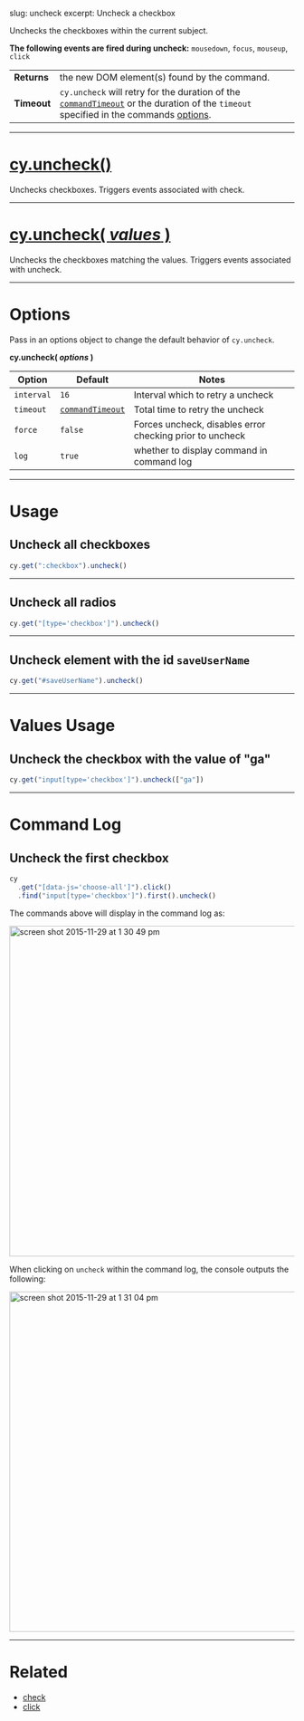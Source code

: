 slug: uncheck
excerpt: Uncheck a checkbox

Unchecks the checkboxes within the current subject.

**The following events are fired during uncheck:** `mousedown`, `focus`, `mouseup`, `click`

| | |
|--- | --- |
| **Returns** | the new DOM element(s) found by the command. |
| **Timeout** | `cy.uncheck` will retry for the duration of the [`commandTimeout`](https://on.cypress.io/guides/configuration#section-global) or the duration of the `timeout` specified in the commands [options](#section-options). |

***

# [cy.uncheck()](#section-usage)

Unchecks checkboxes. Triggers events associated with check.

***

# [cy.uncheck( *values* )](#section-values-usage)

Unchecks the checkboxes matching the values. Triggers events associated with uncheck.

***

# Options

Pass in an options object to change the default behavior of `cy.uncheck`.

**cy.uncheck( *options* )**

Option | Default | Notes
--- | --- | ---
`interval` | `16` | Interval which to retry a uncheck
`timeout` | [`commandTimeout`](https://on.cypress.io/guides/configuration#section-global) | Total time to retry the uncheck
`force` | `false` | Forces uncheck, disables error checking prior to uncheck
`log` | `true` | whether to display command in command log

***

# Usage

## Uncheck all checkboxes

```javascript
cy.get(":checkbox").uncheck()
```

***

## Uncheck all radios

```javascript
cy.get("[type='checkbox']").uncheck()
```

***

## Uncheck element with the id `saveUserName`

```javascript
cy.get("#saveUserName").uncheck()
```

***

# Values Usage

## Uncheck the checkbox with the value of "ga"

```javascript
cy.get("input[type='checkbox']").uncheck(["ga"])
```

***

# Command Log

## Uncheck the first checkbox

```javascript
cy
  .get("[data-js='choose-all']").click()
  .find("input[type='checkbox']").first().uncheck()
```

The commands above will display in the command log as:

<img width="584" alt="screen shot 2015-11-29 at 1 30 49 pm" src="https://cloud.githubusercontent.com/assets/1271364/11459133/7bf25814-969d-11e5-9f03-9d2d4538fcd5.png">

When clicking on `uncheck` within the command log, the console outputs the following:

<img width="601" alt="screen shot 2015-11-29 at 1 31 04 pm" src="https://cloud.githubusercontent.com/assets/1271364/11459134/7f29dea8-969d-11e5-9843-dfd07dfe888f.png">

***

# Related

- [check](https://on.cypress.io/api/check)
- [click](https://on.cypress.io/api/click)